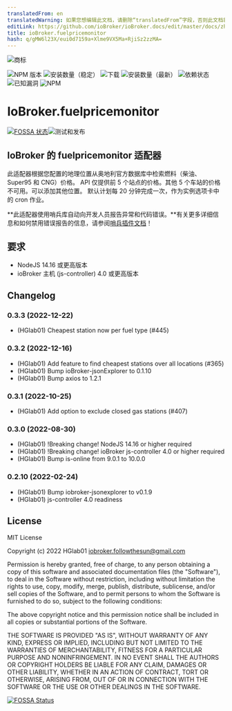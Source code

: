 ```yaml
---
translatedFrom: en
translatedWarning: 如果您想编辑此文档，请删除“translatedFrom”字段，否则此文档将再次自动翻译
editLink: https://github.com/ioBroker/ioBroker.docs/edit/master/docs/zh-cn/adapterref/iobroker.fuelpricemonitor/README.md
title: ioBroker.fuelpricemonitor
hash: q/gMW6l23X/eui0d7159a+Xlme9VX5Ma+RjiSz2zzMA=
---
```

![商标](../../../en/adapterref/iobroker.fuelpricemonitor/admin/fuelpricemonitor.png)

![NPM 版本](http://img.shields.io/npm/v/iobroker.fuelpricemonitor.svg)
![安装数量（稳定）](http://iobroker.live/badges/fuelpricemonitor-stable.svg)
![下载](https://img.shields.io/npm/dm/iobroker.fuelpricemonitor.svg)
![安装数量（最新）](http://iobroker.live/badges/fuelpricemonitor-installed.svg)
![依赖状态](https://img.shields.io/librariesio/release/npm/iobroker.fuelpricemonitor)
![已知漏洞](https://snyk.io/test/github/HGlab01/ioBroker.fuelpricemonitor/badge.svg)
![NPM](https://nodei.co/npm/iobroker.fuelpricemonitor.png?downloads=true)

# IoBroker.fuelpricemonitor
[![FOSSA 状态](https://app.fossa.com/api/projects/git%2Bgithub.com%2FHGlab01%2FioBroker.fuelpricemonitor.svg?type=shield)](https://app.fossa.com/projects/git%2Bgithub.com%2FHGlab01%2FioBroker.fuelpricemonitor?ref=badge_shield)![测试和发布](https://github.com/HGlab01/ioBroker.fuelpricemonitor/workflows/Test%20and%20Release/badge.svg)

## IoBroker 的 fuelpricemonitor 适配器
此适配器根据您配置的地理位置从奥地利官方数据库中检索燃料（柴油、Super95 和 CNG）价格。 API 仅提供前 5 个站点的价格。其他 5 个车站的价格不可用。可以添加其他位置。
默认计划每 20 分钟完成一次，作为实例选项卡中的 cron 作业。

**此适配器使用哨兵库自动向开发人员报告异常和代码错误。**有关更多详细信息和如何禁用错误报告的信息，请参阅[哨兵插件文档](https://github.com/ioBroker/plugin-sentry#plugin-sentry)！

## 要求
* NodeJS 14.16 或更高版本
* ioBroker 主机 (js-controller) 4.0 或更高版本

## Changelog
<!--
    Placeholder for the next version (at the beginning of the line):
    ### __WORK IN PROGRESS__
-->
### 0.3.3 (2022-12-22)
* (HGlab01) Cheapest station now per fuel type (#445)

### 0.3.2 (2022-12-16)
* (HGlab01) Add feature to find cheapest stations over all locations (#365)
* (HGlab01) Bump ioBroker-jsonExplorer to 0.1.10
* (HGlab01) Bump axios to 1.2.1

### 0.3.1 (2022-10-25)
* (HGlab01) Add option to exclude closed gas stations (#407)

### 0.3.0 (2022-08-30)
* (HGlab01) !Breaking change! NodeJS 14.16 or higher required
* (HGlab01) !Breaking change! ioBroker js-controller 4.0 or higher required
* (HGlab01) Bump is-online from 9.0.1 to 10.0.0

### 0.2.10 (2022-02-24)
* (HGlab01) Bump iobroker-jsonexplorer to v0.1.9
* (HGlab01) js-controller 4.0 readiness

## License
MIT License

Copyright (c) 2022 HGlab01 <iobroker.followthesun@gmail.com>

Permission is hereby granted, free of charge, to any person obtaining a copy
of this software and associated documentation files (the "Software"), to deal
in the Software without restriction, including without limitation the rights
to use, copy, modify, merge, publish, distribute, sublicense, and/or sell
copies of the Software, and to permit persons to whom the Software is
furnished to do so, subject to the following conditions:

The above copyright notice and this permission notice shall be included in all
copies or substantial portions of the Software.

THE SOFTWARE IS PROVIDED "AS IS", WITHOUT WARRANTY OF ANY KIND, EXPRESS OR
IMPLIED, INCLUDING BUT NOT LIMITED TO THE WARRANTIES OF MERCHANTABILITY,
FITNESS FOR A PARTICULAR PURPOSE AND NONINFRINGEMENT. IN NO EVENT SHALL THE
AUTHORS OR COPYRIGHT HOLDERS BE LIABLE FOR ANY CLAIM, DAMAGES OR OTHER
LIABILITY, WHETHER IN AN ACTION OF CONTRACT, TORT OR OTHERWISE, ARISING FROM,
OUT OF OR IN CONNECTION WITH THE SOFTWARE OR THE USE OR OTHER DEALINGS IN THE
SOFTWARE.


[![FOSSA Status](https://app.fossa.com/api/projects/git%2Bgithub.com%2FHGlab01%2FioBroker.fuelpricemonitor.svg?type=large)](https://app.fossa.com/projects/git%2Bgithub.com%2FHGlab01%2FioBroker.fuelpricemonitor?ref=badge_large)